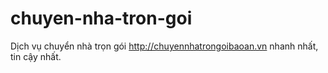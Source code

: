 chuyen-nha-tron-goi
===================

Dịch vụ chuyển nhà trọn gói http://chuyennhatrongoibaoan.vn nhanh nhất, tin cậy nhất.
